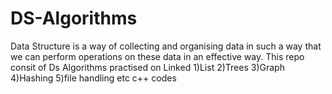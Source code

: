 # DS-Algorithms
Data Structure is a way of collecting and organising data in such a way that we can perform operations on these data in an effective way.
This repo consit of Ds Algorithms practised on Linked 1)List 2)Trees 3)Graph 4)Hashing 5)file handling etc
c++ codes
